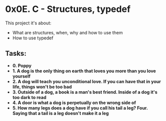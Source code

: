 # 0x0E. C - Structures, typedef

This project it's about:

- What are structures, when, why and how to use them
- How to use typedef

## Tasks:

 - **0. Poppy**
 - **1. A dog is the only thing on earth that loves you more than you love yourself**
 - **2. A dog will teach you unconditional love. If you can have that in your life, things won't be too bad**
 - **3. Outside of a dog, a book is a man's best friend. Inside of a dog it's too dark to read**
 - **4. A door is what a dog is perpetually on the wrong side of**
 - **5. How many legs does a dog have if you call his tail a leg? Four. Saying that a tail is a leg doesn't make it a leg**
